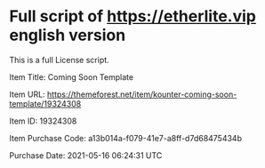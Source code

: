# Full script of https://etherlite.vip english version

This is a full License script.

Item Title:
Coming Soon Template

Item URL:
https://themeforest.net/item/kounter-coming-soon-template/19324308

Item ID:
19324308

Item Purchase Code:
a13b014a-f079-41e7-a8ff-d7d68475434b

Purchase Date:
2021-05-16 06:24:31 UTC
